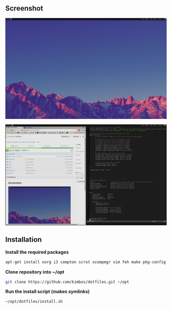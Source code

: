 ## Screenshot
![](https://raw.githubusercontent.com/kimbos/dotfiles/master/backgrounds/screengrab.png)

![](https://raw.githubusercontent.com/kimbos/dotfiles/master/backgrounds/screengrab2.png)

## Installation
**Install the required packages**
```bash
apt-get install xorg i3 compton scrot xcompmgr vim feh make pkg-config
```
**Clone repository into ~/opt**
```bash
git clone https://github.com/kimbos/dotfiles.git ~/opt
```
**Run the install script (makes symlinks)**
```bash
~/opt/dotfiles/install.sh
```

